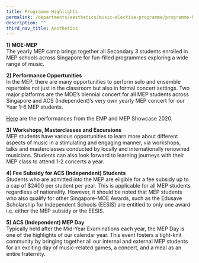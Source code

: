 ```yaml
---
title: Programme Highlights
permalink: /departments/aesthetics/music-elective-programme/programme-highlights/
description: ""
third_nav_title: Aesthetics
---
```


**1) MOE-MEP**  
The yearly MEP camp brings together all Secondary 3 students enrolled in MEP schools across Singapore for fun-filled programmes exploring a wide range of music.

**2) Performance Opportunities**  
In the MEP, there are many opportunities to perform solo and ensemble repertoire not just in the classroom but also in formal concert settings. Two major platforms are the MOE’s biennial concert for all MEP students across Singapore and ACS (Independent)’s very own yearly MEP concert for our Year 1-6 MEP students.

<a href="https://www.youtube.com/channel/UCZKeDbIbqa7heH2zyd7AM8g/featured" target="_blank">Here</a> are the performances from the EMP and MEP Showcase 2020.

**3) Workshops, Masterclasses and Excursions**   
MEP students have various opportunities to learn more about different aspects of music in a stimulating and engaging manner, via workshops, talks and masterclasses conducted by locally and internationally renowned musicians. Students can also look forward to learning journeys with their MEP class to attend 1-2 concerts a year.

**4) Fee Subsidy for ACS (Independent) Students**   
Students who are admitted into the MEP are eligible for a fee subsidy up to a cap of $2400 per student per year. This is applicable for all MEP students regardless of nationality. However, it should be noted that MEP students who also qualify for other Singapore-MOE Awards, such as the Edusave Scholarship for Independent Schools (EESIS) are entitled to only one award i.e. either the MEP subsidy or the EESIS.

**5) ACS (Independent) MEP Day**  
Typically held after the Mid-Year Examinations each year, the MEP Day is one of the highlights of our calendar year. This event fosters a tight-knit community by bringing together all our internal and external MEP students for an exciting day of music-related games, a concert, and a meal as an entire fraternity.